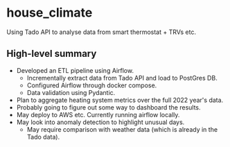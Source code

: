 # house_climate
Using Tado API to analyse data from smart thermostat + TRVs etc.

## High-level summary
- Developed an ETL pipeline using Airflow.
    - Incrementally extract data from Tado API and load to PostGres DB.
    - Configured Airflow through docker compose.
    - Data validation using Pydantic.
- Plan to aggregate heating system metrics over the full 2022 year's data.
- Probably going to figure out some way to dashboard the results.
- May deploy to AWS etc. Currently running airflow locally.
- May look into anomaly detection to highlight unusual days.
    - May require comparison with weather data (which is already in the Tado data).
